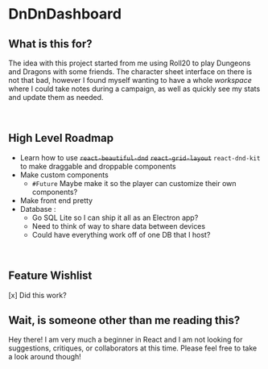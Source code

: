 # DnDnDashboard

## What is this for?

The idea with this project started from me using Roll20 to play Dungeons and Dragons with some friends. The character sheet interface on there is not that bad, however I found myself wanting to have a whole _workspace_ where I could take notes during a campaign, as well as quickly see my stats and update them as needed.

<br />

## High Level Roadmap

- Learn how to use ~~`react-beautiful-dnd`~~ ~~`react-grid-layout`~~ `react-dnd-kit` to make draggable and droppable components
- Make custom components
  - `#Future` Maybe make it so the player can customize their own components?
- Make front end pretty
- Database :
  - Go SQL Lite so I can ship it all as an Electron app?
  - Need to think of way to share data between devices
  - Could have everything work off of one DB that I host?

<br />

## Feature Wishlist

[x] Did this work?

## Wait, is someone other than me reading this?

Hey there! I am very much a beginner in React and I am not looking for suggestions, critiques, or collaborators at this time. Please feel free to take a look around though!
